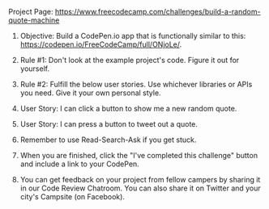 Project Page: https://www.freecodecamp.com/challenges/build-a-random-quote-machine

1. Objective: Build a CodePen.io app that is functionally similar to this: https://codepen.io/FreeCodeCamp/full/ONjoLe/.

2. Rule #1: Don't look at the example project's code. Figure it out for yourself.

3. Rule #2: Fulfill the below user stories. Use whichever libraries or APIs you need. Give it your own personal style.

4. User Story: I can click a button to show me a new random quote.

5. User Story: I can press a button to tweet out a quote.

6. Remember to use Read-Search-Ask if you get stuck.

7. When you are finished, click the "I've completed this challenge" button and include a link to your CodePen.

8. You can get feedback on your project from fellow campers by sharing it in our Code Review Chatroom. You can also share it on Twitter and your city's Campsite (on Facebook).